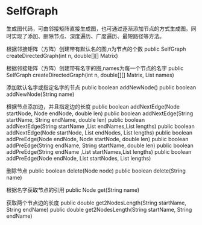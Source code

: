 # SelfGraph
生成图代码，可由邻接矩阵直接生成图，也可通过逐渐添加节点的方式生成图。同时实现了添加、删除节点、深度遍历、广度遍历、最短路径等方法。

根据邻接矩阵（方阵）创建带有默认名的图,n为节点的个数
public SelfGraph createDirectedGraph(int n, double[][] Matrix)

根据邻接矩阵（方阵）创建带有名字的图,names为每一个节点的名字
public SelfGraph createDirectedGraph(int n, double[][] Matrix, List<String> names)

添加默认名字或指定名字的节点
public boolean addNewNode()
public boolean addNewNode(String name)
  
根据节点添加边，并且指定边的长度
public boolean addNextEdge(Node startNode, Node endNode, double len)
public boolean addNextEdge(String startName, String endName, double len)
public boolean addNextEdge(String startName ,List<String> endNames,List<Double> lengths)
public boolean addNextEdge(Node startNode, List<Node> endNodes, List<Double> lengths)
public boolean addPreEdge(Node endNode, Node startNode, double len)
public boolean addPreEdge(String endName, String startName, double len)
public boolean addPreEdge(String endName ,List<String> startNames,List<Double> lengths)
public boolean addPreEdge(Node endNode, List<Node> startNodes, List<Double> lengths)

删除节点
public boolean delete(Node node)
public boolean delete(String name)

根据名字获取节点的引用
public Node get(String name)

获取两个节点边的长度
public double get2NodesLength(String startName, String endName)
public double get2NodesLength(String startName, String endName)
